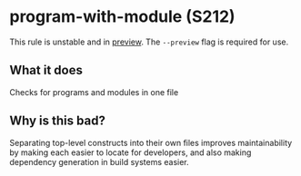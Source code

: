 # program-with-module (S212)
This rule is unstable and in [preview](../preview.md). The `--preview` flag is required for use.

## What it does
Checks for programs and modules in one file

## Why is this bad?
Separating top-level constructs into their own files improves
maintainability by making each easier to locate for developers,
and also making dependency generation in build systems easier.